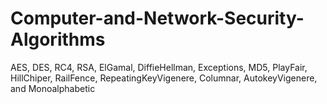 # Computer-and-Network-Security-Algorithms
AES, DES, RC4, RSA, ElGamal, DiffieHellman, Exceptions, MD5, PlayFair, HillChiper, RailFence, RepeatingKeyVigenere, Columnar, AutokeyVigenere, and Monoalphabetic
